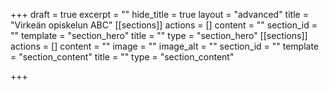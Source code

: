 +++
draft = true
excerpt = ""
hide_title = true
layout = "advanced"
title = "Virkeän opiskelun ABC"
[[sections]]
actions = []
content = ""
section_id = ""
template = "section_hero"
title = ""
type = "section_hero"
[[sections]]
actions = []
content = ""
image = ""
image_alt = ""
section_id = ""
template = "section_content"
title = ""
type = "section_content"

+++
